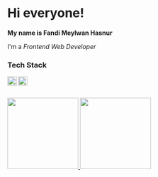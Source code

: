 # Hi everyone! 

**My name is Fandi Meylwan Hasnur**

I'm a *Frontend Web Developer*

### Tech Stack
  <a href="#"><img align="left" alt="JavaScript" title="JavaScript" width="21px" src="https://upload.wikimedia.org/wikipedia/commons/9/99/Unofficial_JavaScript_logo_2.svg" /></a>
  <a href="https://nodejs.org/"><img align="left" alt="NodeJS" title="NodeJS" width="21px" src="https://seeklogo.com/images/N/nodejs-logo-FBE122E377-seeklogo.com.png" /></a>
  <br><br>

<p align="left">
<a href="https://github.com/fhasnur">
  <img height="160em" src="https://github-readme-stats-eight-theta.vercel.app/api/top-langs/?username=fhasnur&layout=compact&langs_count=8&theme=algolia"/>
  <img height="160em" src="https://github-readme-stats-eight-theta.vercel.app/api?username=fhasnur&show_icons=true&theme=algolia&include_all_commits=true&count_private=true"/>
</a>
</p>
